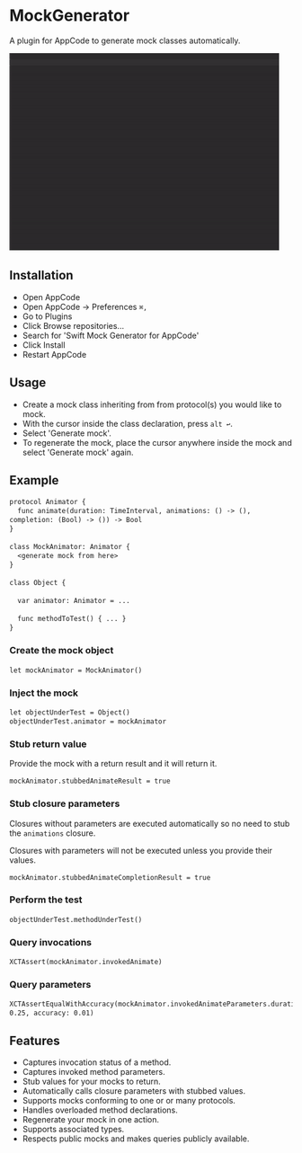 # MockGenerator

A plugin for AppCode to generate mock classes automatically.

![Generating a mock](readme/MockGenerator.gif "Generating a mock")

## Installation

- Open AppCode
- Open AppCode → Preferences `⌘,`
- Go to Plugins
- Click Browse repositories...
- Search for 'Swift Mock Generator for AppCode'
- Click Install
- Restart AppCode

## Usage

- Create a mock class inheriting from from protocol(s) you would like to mock.
- With the cursor inside the class declaration, press `alt ↩`.
- Select 'Generate mock'.
- To regenerate the mock, place the cursor anywhere inside the mock and select 'Generate mock' again.

## Example

```
protocol Animator {
  func animate(duration: TimeInterval, animations: () -> (), completion: (Bool) -> ()) -> Bool
}

class MockAnimator: Animator {
  <generate mock from here>
}

class Object {

  var animator: Animator = ...

  func methodToTest() { ... }
}
```

### Create the mock object

```
let mockAnimator = MockAnimator()
```

### Inject the mock

```
let objectUnderTest = Object()
objectUnderTest.animator = mockAnimator
```

### Stub return value

Provide the mock with a return result and it will return it.

```
mockAnimator.stubbedAnimateResult = true
```

### Stub closure parameters

Closures without parameters are executed automatically so no need to stub the `animations` closure.

Closures with parameters will not be executed unless you provide their values.

```
mockAnimator.stubbedAnimateCompletionResult = true
```

### Perform the test
```
objectUnderTest.methodUnderTest()
```

### Query invocations

```
XCTAssert(mockAnimator.invokedAnimate)
```

### Query parameters

```
XCTAssertEqualWithAccuracy(mockAnimator.invokedAnimateParameters.duration, 0.25, accuracy: 0.01)
```

## Features

- Captures invocation status of a method.
- Captures invoked method parameters.
- Stub values for your mocks to return.
- Automatically calls closure parameters with stubbed values.
- Supports mocks conforming to one or or many protocols.
- Handles overloaded method declarations.
- Regenerate your mock in one action.
- Supports associated types.
- Respects public mocks and makes queries publicly available.
